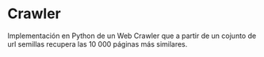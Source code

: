 # Crawler

Implementación en Python de un Web Crawler que a partir de un cojunto de url semillas recupera las 10 000 páginas más similares.
